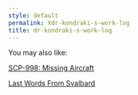 ```yaml
---
style: default
permalink: Xdr-kondraki-s-work-log
title: dr-kondraki-s-work-log
---
```

You may also like:

[SCP-998: Missing Aircraft](http://scp-wiki.net/scp-998)

[Last Words From Svalbard](http://scp-wiki.net/last-words-from-svalbard)
